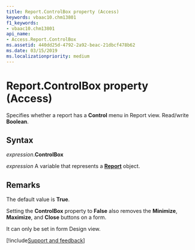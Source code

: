 ```yaml
---
title: Report.ControlBox property (Access)
keywords: vbaac10.chm13801
f1_keywords:
- vbaac10.chm13801
api_name:
- Access.Report.ControlBox
ms.assetid: 440dd25d-4792-2a92-beac-21dbcf478b62
ms.date: 03/15/2019
ms.localizationpriority: medium
---
```



# Report.ControlBox property (Access)

Specifies whether a report has a **Control** menu in Report view. Read/write **Boolean**.


## Syntax

_expression_.**ControlBox**

_expression_ A variable that represents a **[Report](Access.Report.md)** object.


## Remarks

The default value is **True**.

Setting the **ControlBox** property to **False** also removes the **Minimize**, **Maximize**, and **Close** buttons on a form.

It can only be set in form Design view.



[!include[Support and feedback](~/includes/feedback-boilerplate.md)]